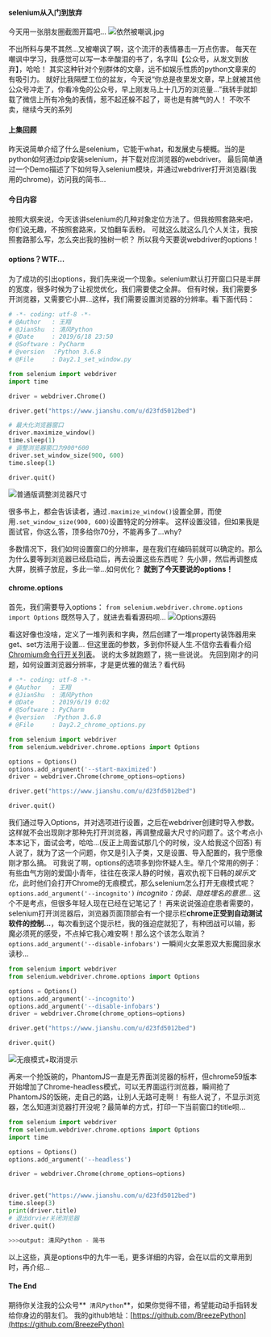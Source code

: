 #### selenium从入门到放弃
今天用一张朋友圈截图开篇吧...
![依然被嘲讽.jpg](https://gitee.com/BreezePython/blogimages/raw/master/images/62319b763ef711eb828f002b67682234.jpg)


不出所料与果不其然...又被嘲讽了啊，这个流汗的表情暴击一万点伤害。
每天在嘲讽中学习，我感觉可以写一本辛酸泪的书了，名字叫【公众号，从发文到放弃】，哈哈！
其实这种针对个别群体的文章，远不如娱乐性质的python文章来的有吸引力。
就好比我隔壁工位的盆友，今天说“你总是夜里发文章，早上就被其他公众号冲走了，你看冷兔的公众号，早上刚发马上十几万的浏览量...”我转手就卸载了微信上所有冷兔的表情，惹不起还躲不起了，哥也是有脾气的人！
不吹不卖，继续今天的系列

#### 上集回顾
昨天说简单介绍了什么是selenium，它能干what，和发展史与梗概。当的是python如何通过pip安装selenium，并下载对应浏览器的webdriver。
最后简单通过一个Demo描述了下如何导入selenium模块，并通过webdriver打开浏览器(我用的chrome)，访问我的简书...

#### 今日内容
按照大纲来说，今天该讲selenium的几种对象定位方法了。但我按照套路来吧，你们说无趣，不按照套路来，又怕翻车丢粉。
可就这么就这么几个人关注，我按照套路那么写，怎么突出我的独树一帜？
所以我今天要说webdriver的options！

#### options？WTF...
为了成功的引出options，我们先来说一个现象。selenium默认打开窗口只是半屏的宽度，很多时候为了让视觉优化，我们需要使之全屏。
但有时候，我们需要多开浏览器，又需要它小屏...这样，我们需要设置浏览器的分辨率。看下面代码：
```python
# -*- coding: utf-8 -*-
# @Author   : 王翔
# @JianShu  : 清风Python
# @Date     : 2019/6/18 23:50
# @Software : PyCharm
# @version  ：Python 3.6.8
# @File     : Day2.1_set_window.py

from selenium import webdriver
import time

driver = webdriver.Chrome()

driver.get("https://www.jianshu.com/u/d23fd5012bed")

# 最大化浏览器窗口
driver.maximize_window()
time.sleep(1)
# 调整浏览器窗口为900*600
driver.set_window_size(900, 600)
time.sleep(1)

driver.quit()
```

![普通版调整浏览器尺寸](https://gitee.com/BreezePython/blogimages/raw/master/images/624c5c2e3ef711eba2ac002b67682234.gif)


很多书上，都会告诉读者，通过`.maximize_window()`设置全屏，而使用`.set_window_size(900, 600)`设置特定的分辨率。
这样设置没错，但如果我是面试官，你这么答，顶多给你70分，不能再多了...why?

多数情况下，我们如何设置窗口的分辨率，是在我们在编码前就可以确定的。那么为什么要等到浏览器已经启动后，再去设置这些东西呢？
先小屏，然后再调整成大屏，脱裤子放屁，多此一举...如何优化？
**就到了今天要说的options！**

#### chrome.options
首先，我们需要导入options：
`from selenium.webdriver.chrome.options import Options`
既然导入了，就进去看看源码呗...
![Options源码](https://gitee.com/BreezePython/blogimages/raw/master/images/62a58d9a3ef711eb81be002b67682234.png)

看这好像也没啥，定义了一堆列表和字典，然后创建了一堆property装饰器用来get、set方法用于设置...
但这里面的参数，多到你怀疑人生.不信你去看看介绍[Chromium命令行开关列表](https://peter.sh/experiments/chromium-command-line-switches/)。
说的太多就跑题了，挑一些说说。
先回到刚才的问题，如何设置浏览器分辨率，才是更优雅的做法？看代码
```python
# -*- coding: utf-8 -*-
# @Author   : 王翔
# @JianShu  : 清风Python
# @Date     : 2019/6/19 0:02
# @Software : PyCharm
# @version  ：Python 3.6.8
# @File     : Day2.2_chrome_options.py

from selenium import webdriver
from selenium.webdriver.chrome.options import Options

options = Options()
options.add_argument('--start-maximized')
driver = webdriver.Chrome(chrome_options=options)

driver.get("https://www.jianshu.com/u/d23fd5012bed")

driver.quit()
```
我们通过导入Options，并对选项进行设置，之后在webdriver创建时导入参数。
这样就不会出现刚才那种先打开浏览器，再调整成最大尺寸的问题了。这个考点小本本记下，面试会考，哈哈...(反正上周面试那几个的时候，没人给我这个回答)
有人说了，就为了这一个问题，你又是引入子类，又是设置、导入配置的，我宁愿像刚才那么搞。
可我说了啊，options的选项多到你怀疑人生。举几个常用的例子：
有些血气方刚的爱国小青年，往往在夜深人静的时候，喜欢仇视下日韩的*娱乐文化*，此时他们会打开Chrome的无痕模式，那么selenium怎么打开无痕模式呢？
`options.add_argument('--incognito')`  *incognito：伪装、隐姓埋名的意思...*
这个不是考点，但很多年轻人现在已经在记笔记了！
再来说说强迫症患者需要的，selenium打开浏览器后，浏览器页面顶部会有一个提示栏**chrome正受到自动测试软件的控制...**，每次看到这个提示栏，我的强迫症就犯了，有种团战可以输，影魔必须死的感受，不点掉它我心难安啊！那么这个该怎么取消？
`options.add_argument('--disable-infobars')` 一瞬间火女莱恩双大影魔回泉水读秒...
```python
from selenium import webdriver
from selenium.webdriver.chrome.options import Options

options = Options()
options.add_argument('--incognito')
options.add_argument('--disable-infobars')
driver = webdriver.Chrome(chrome_options=options)

driver.get("https://www.jianshu.com/u/d23fd5012bed")

driver.quit()
```
![无痕模式+取消提示](https://gitee.com/BreezePython/blogimages/raw/master/images/62c06af03ef711eb9fd7002b67682234.gif)

再来一个抢饭碗的，PhantomJS一直是无界面浏览器的标杆，但chrome59版本开始增加了Chrome-headless模式，可以无界面运行浏览器，瞬间抢了PhantomJS的饭碗，走自己的路，让别人无路可走啊！
有些人说了，不显示浏览器，怎么知道浏览器打开没呢？最简单的方式，打印一下当前窗口的title呗...
```python
from selenium import webdriver
from selenium.webdriver.chrome.options import Options
import time

options = Options()
options.add_argument('--headless')

driver = webdriver.Chrome(chrome_options=options)


driver.get("https://www.jianshu.com/u/d23fd5012bed")
time.sleep(3)
print(driver.title)
# 退出drvier关闭浏览器
driver.quit()

>>>output: 清风Python - 简书
```
以上这些，真是options中的九牛一毛，更多详细的内容，会在以后的文章用到时，再介绍...

#### The End
期待你关注我的公众号**` 清风Python`**，如果你觉得不错，希望能动动手指转发给你身边的朋友们。
我的github地址：[https://github.com/BreezePython](https://github.com/BreezePython)

